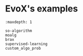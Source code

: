 # EvoX's examples

```{toctree}
:maxdepth: 1

so-algorithm
moalg
brax
supervised-learning
custom_algo_prob
```
